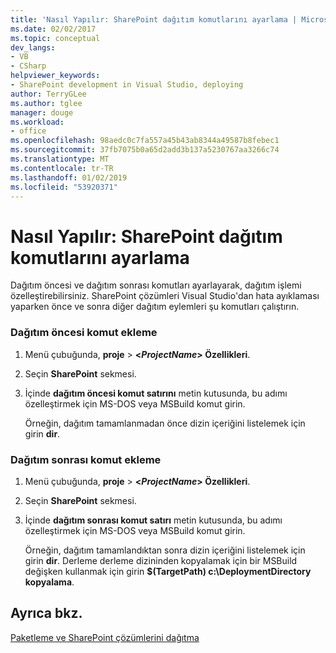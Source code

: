 ```yaml
---
title: 'Nasıl Yapılır: SharePoint dağıtım komutlarını ayarlama | Microsoft Docs'
ms.date: 02/02/2017
ms.topic: conceptual
dev_langs:
- VB
- CSharp
helpviewer_keywords:
- SharePoint development in Visual Studio, deploying
author: TerryGLee
ms.author: tglee
manager: douge
ms.workload:
- office
ms.openlocfilehash: 98aedc0c7fa557a45b43ab8344a49587b8febec1
ms.sourcegitcommit: 37fb7075b0a65d2add3b137a5230767aa3266c74
ms.translationtype: MT
ms.contentlocale: tr-TR
ms.lasthandoff: 01/02/2019
ms.locfileid: "53920371"
---
```

# <a name="how-to-set-sharepoint-deployment-commands"></a>Nasıl Yapılır: SharePoint dağıtım komutlarını ayarlama
  Dağıtım öncesi ve dağıtım sonrası komutları ayarlayarak, dağıtım işlemi özelleştirebilirsiniz. SharePoint çözümleri Visual Studio'dan hata ayıklaması yaparken önce ve sonra diğer dağıtım eylemleri şu komutları çalıştırın.  
  
### <a name="to-add-a-pre-deployment-command"></a>Dağıtım öncesi komut ekleme  
  
1.  Menü çubuğunda, **proje** > **\<*ProjectName*> Özellikleri**.  
  
2.  Seçin **SharePoint** sekmesi.  
  
3.  İçinde **dağıtım öncesi komut satırını** metin kutusunda, bu adımı özelleştirmek için MS-DOS veya MSBuild komut girin.  
  
     Örneğin, dağıtım tamamlanmadan önce dizin içeriğini listelemek için girin **dir**.  
  
### <a name="to-add-a-post-deployment-command"></a>Dağıtım sonrası komut ekleme  
  
1.  Menü çubuğunda, **proje** > **\<*ProjectName*> Özellikleri**.  
  
2.  Seçin **SharePoint** sekmesi.  
  
3.  İçinde **dağıtım sonrası komut satırı** metin kutusunda, bu adımı özelleştirmek için MS-DOS veya MSBuild komut girin.  
  
     Örneğin, dağıtım tamamlandıktan sonra dizin içeriğini listelemek için girin **dir**. Derleme derleme dizininden kopyalamak için bir MSBuild değişken kullanmak için girin **$(TargetPath) c:\DeploymentDirectory kopyalama**.  
  
## <a name="see-also"></a>Ayrıca bkz.
 [Paketleme ve SharePoint çözümlerini dağıtma](../sharepoint/packaging-and-deploying-sharepoint-solutions.md)  
